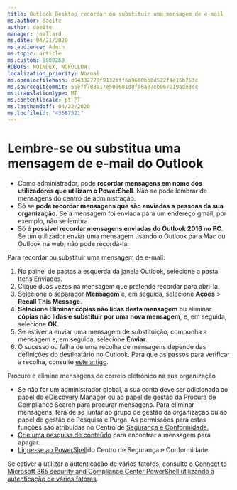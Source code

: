 ```yaml
---
title: Outlook Desktop recordar ou substituir uma mensagem de e-mail
ms.author: daeite
author: daeite
manager: joallard
ms.date: 04/21/2020
ms.audience: Admin
ms.topic: article
ms.custom: 9000260
ROBOTS: NOINDEX, NOFOLLOW
localization_priority: Normal
ms.openlocfilehash: d64332778f9132aff6a9660bb0d522f4e16b753c
ms.sourcegitcommit: 55eff703a17e500681d8fa6a87eb067019ade3cc
ms.translationtype: MT
ms.contentlocale: pt-PT
ms.lasthandoff: 04/22/2020
ms.locfileid: "43687521"
---
```

# <a name="recall-or-replace-an-outlook-email-message"></a>Lembre-se ou substitua uma mensagem de e-mail do Outlook

- Como administrador, pode **recordar mensagens em nome dos utilizadores que utilizam o PowerShell**. Não se pode lembrar de mensagens do centro de administração.
- Só se **pode recordar mensagens que são enviadas a pessoas da sua organização.** Se a mensagem foi enviada para um endereço gmail, por exemplo, não se lembra.
- Só é **possível recordar mensagens enviadas do Outlook 2016 no PC**. Se um utilizador enviar uma mensagem usando o Outlook para Mac ou Outlook na web, não pode recordá-la.

Para recordar ou substituir uma mensagem de e-mail:

1. No painel de pastas à esquerda da janela Outlook, selecione a pasta Itens Enviados.
1. Clique duas vezes na mensagem que pretende recordar para abri-la.
1. Selecione o separador **Mensagem** e, em seguida, selecione **Ações** > **Recall This Message**.
1. **Selecione Eliminar cópias não lidas desta mensagem** ou eliminar **cópias não lidas e substituir por uma nova mensagem**, e, em seguida, selecione **OK**.
1. Se estiver a enviar uma mensagem de substituição, componha a mensagem e, em seguida, selecione **Enviar**.
1. O sucesso ou falha de uma recolha de mensagens depende das definições do destinatário no Outlook. Para que os passos para verificar a recolha, consulte [este artigo](https://support.office.com/article/35027f88-d655-4554-b4f8-6c0729a723a0).

Procure e elimine mensagens de correio eletrónico na sua organização

- Se não for um administrador global, a sua conta deve ser adicionada ao papel do eDiscovery Manager ou ao papel de gestão da Procura de Compliance Search para procurar mensagens. Para eliminar mensagens, terá de se juntar ao grupo de gestão da organização ou ao papel de gestão de Pesquisa e Purga. As permissões para estas funções são atribuídas no Centro de [Segurança e Conformidade.](https://go.microsoft.com/fwlink/?linkid=2083731)
- [Crie uma pesquisa de conteúdo](https://docs.microsoft.com/office365/securitycompliance/content-search) para encontrar a mensagem para apagar.
- [Ligue-se ao PowerShell](https://docs.microsoft.com/powershell/exchange/office-365-scc/connect-to-scc-powershell/connect-to-scc-powershell?view=exchange-ps)do Centro de Segurança e Conformidade.

Se estiver a utilizar a autenticação de vários fatores, consulte [o Connect to Microsoft 365 security and Compliance Center PowerShell utilizando a autenticação de vários fatores](https://docs.microsoft.com/powershell/exchange/office-365-scc/connect-to-scc-powershell/mfa-connect-to-scc-powershell?view=exchange-ps).